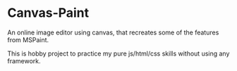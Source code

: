 # Canvas-Paint

An online image editor using canvas, that recreates some of the features from MSPaint.

This is hobby project to practice my pure js/html/css skills without using any framework.
